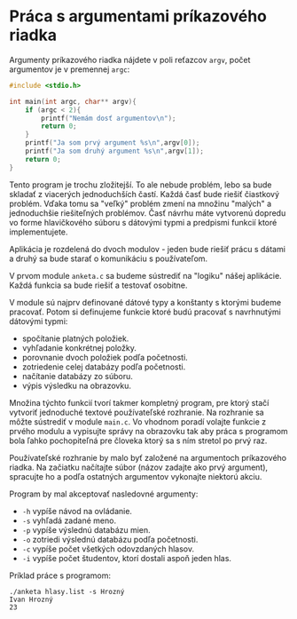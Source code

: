 # Práca s argumentami príkazového riadka

Argumenty príkazového riadka nájdete v poli reťazcov `argv`, počet argumentov je v premennej `argc`:

``` c
#include <stdio.h>

int main(int argc, char** argv){
    if (argc < 2){
        printf("Nemám dosť argumentov\n");
        return 0;
    }
    printf("Ja som prvý argument %s\n",argv[0]);
    printf("Ja som druhý argument %s\n",argv[1]);
    return 0;
}
```

Tento program je trochu zložitejší. To ale nebude problém, lebo sa bude skladať z viacerých jednoduchších častí. Každá časť bude riešiť čiastkový problém. Vďaka tomu sa "veľký" problém zmení na množinu
"malých" a jednoduchšie riešiteľných problémov. Časť návrhu máte vytvorenú dopredu vo forme hlavičkového súboru s dátovými typmi a predpismi funkcií ktoré implementujete.

Aplikácia je rozdelená do dvoch modulov - jeden bude riešiť prácu s dátami a druhý sa bude starať o komunikáciu s používateľom.

V prvom module `anketa.c` sa budeme sústrediť na "logiku" nášej
aplikácie. Každá funkcia sa bude riešiť a testovať osobitne.

V module sú najprv definované dátové typy a konštanty s ktorými budeme pracovať. Potom si definujeme funkcie ktoré budú pracovať s navrhnutými dátovými typmi:

  - spočítanie platných položiek.
  - vyhľadanie konkrétnej položky.
  - porovnanie dvoch položiek podľa početnosti.
  - zotriedenie celej databázy podľa početnosti.
  - načítanie databázy zo súboru.
  - výpis výsledku na obrazovku.

Množina týchto funkcií tvorí takmer kompletný program, pre ktorý stačí vytvoriť jednoduché textové používateľské rozhranie. Na rozhranie sa môžte sústrediť v module `main.c`. Vo vhodnom poradí volajte funkcie z prvého modulu a vypisujte správy na obrazovku tak aby práca s programom
bola ľahko pochopiteľná pre človeka ktorý sa s ním stretol po prvý raz.

Používateľské rozhranie by malo byť založené na argumentoch príkazového riadka. Na začiatku načítajte súbor (názov zadajte ako prvý argument), spracujte ho a podľa ostatných argumentov vykonajte niektorú akciu.

Program by mal akceptovať nasledovné argumenty:

  - `-h` vypíše návod na ovládanie.
  - `-s` vyhľadá zadané meno.
  - `-p` vypíše výslednú databázu mien.
  - `-o` zotriedi výslednú databázu podľa početnosti.
  - `-c` vypíše počet všetkých odovzdaných hlasov.
  - `-i` vypíše počet študentov, ktorí dostali aspoň jeden hlas.

Príklad práce s programom:

    ./anketa hlasy.list -s Hrozný
    Ivan Hrozný
    23
